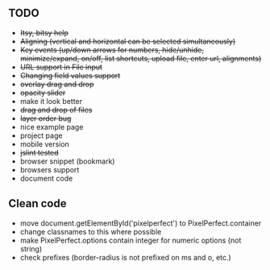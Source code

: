 ## TODO

* ~~Itsy, bitsy help~~
* ~~Aligning (vertical and horizontal can be selected simultaneously)~~
* ~~Key events (up/down arrows for numbers, hide/unhide, minimize/expand, on/off, list shortcuts, upload file, enter url, alignments)~~
* ~~URL support in File input~~
* ~~Changing field values support~~
* ~~overlay drag and drop~~
* ~~opacity slider~~
* make it look better
* ~~drag and drop of files~~
* ~~layer order bug~~
* nice example page
* project page
* mobile version
* ~~jslint tested~~
* browser snippet (bookmark)
* browsers support
* document code

## Clean code
* move document.getElementById('pixelperfect') to PixelPerfect.container
* change classnames to this where possible
* make PixelPerfect.options contain integer for numeric options (not string)
* check prefixes (border-radius is not prefixed on ms and o, etc.)